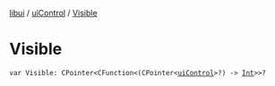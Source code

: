 [libui](../index.md) / [uiControl](index.md) / [Visible](./-visible.md)

# Visible

`var Visible: CPointer<CFunction<(CPointer<`[`uiControl`](index.md)`>?) -> `[`Int`](https://kotlinlang.org/api/latest/jvm/stdlib/kotlin/-int/index.html)`>>?`